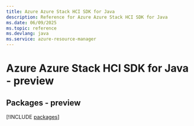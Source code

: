 ```yaml
---
title: Azure Azure Stack HCI SDK for Java
description: Reference for Azure Azure Stack HCI SDK for Java
ms.date: 06/09/2025
ms.topic: reference
ms.devlang: java
ms.service: azure-resource-manager
---
```

# Azure Azure Stack HCI SDK for Java - preview
## Packages - preview
[!INCLUDE [packages](azure-stack-hci-index.md)]